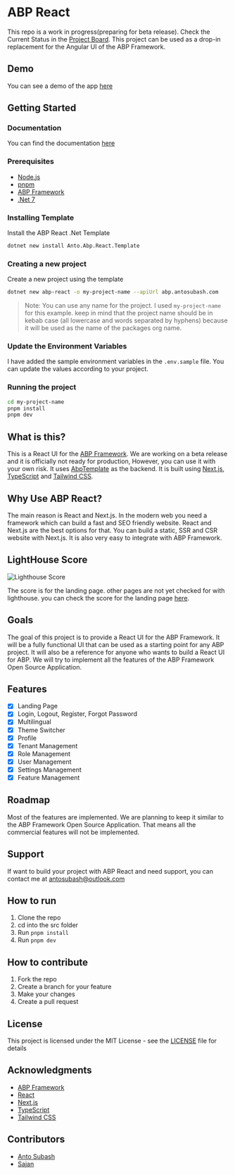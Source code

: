 # ABP React

This repo is a work in progress(preparing for beta release). Check the Current Status in the [Project Board](https://github.com/users/antosubash/projects/2). This project can be used as a drop-in replacement for the Angular UI of the ABP Framework.

## Demo

You can see a demo of the app [here](https://abpreact.antosubash.com/)

## Getting Started

### Documentation

You can find the documentation [here](https://antosubash.github.io/AbpReact/)

### Prerequisites

- [Node.js](https://nodejs.org/en/)
- [pnpm](https://pnpm.js.org/en/installation)
- [ABP Framework](https://abp.io/)
- [.Net 7](https://dotnet.microsoft.com/download/dotnet/7.0)

### Installing Template

Install the ABP React .Net Template

```bash
dotnet new install Anto.Abp.React.Template
```

### Creating a new project

Create a new project using the template

```bash
dotnet new abp-react -o my-project-name --apiUrl abp.antosubash.com
```

> Note: You can use any name for the project. I used `my-project-name` for this example. keep in mind that the project name should be in kebab case (all lowercase and words separated by hyphens) because it will be used as the name of the packages org name.

### Update the Environment Variables

I have added the sample environment variables in the `.env.sample` file. You can update the values according to your project.

### Running the project

```bash
cd my-project-name
pnpm install
pnpm dev
```

## What is this?

This is a React UI for the [ABP Framework](https://abp.io/). We are working on a beta release and it is officially not ready for production, However, you can use it with your own risk. It uses [AbpTemplate](https://github.com/antosubash/AbpTemplate) as the backend. It is built using [Next.js](https://nextjs.org/), [TypeScript](https://www.typescriptlang.org/) and [Tailwind CSS](https://tailwindcss.com/).

## Why Use ABP React?

The main reason is React and Next.js. In the modern web you need a framework which can build a fast and SEO friendly website. React and Next.js are the best options for that. You can build a static, SSR and CSR website with Next.js. It is also very easy to integrate with ABP Framework.

## LightHouse Score

![Lighthouse Score](/images/lighthosescore.png)

The score is for the landing page. other pages are not yet checked for with lighthouse. you can check the score for the landing page [here](https://pagespeed.web.dev/report?url=https%3A%2F%2Fabpreact.antosubash.com%2F&form_factor=desktop).

## Goals

The goal of this project is to provide a React UI for the ABP Framework. It will be a fully functional UI that can be used as a starting point for any ABP project. It will also be a reference for anyone who wants to build a React UI for ABP. We will try to implement all the features of the ABP Framework Open Source Application.

## Features

- [x] Landing Page
- [x] Login, Logout, Register, Forgot Password
- [x] Multilingual
- [x] Theme Switcher
- [x] Profile
- [x] Tenant Management
- [x] Role Management
- [x] User Management
- [x] Settings Management
- [x] Feature Management

## Roadmap

Most of the features are implemented. We are planning to keep it similar to the ABP Framework Open Source Application. That means all the commercial features will not be implemented.

## Support

If want to build your project with ABP React and need support, you can contact me at [antosubash@outlook.com](mailto:antosubash@outlook.com)

## How to run

1. Clone the repo
2. cd into the src folder
3. Run `pnpm install`
4. Run `pnpm dev`

## How to contribute

1. Fork the repo
2. Create a branch for your feature
3. Make your changes
4. Create a pull request

## License

This project is licensed under the MIT License - see the [LICENSE](LICENSE) file for details

## Acknowledgments

- [ABP Framework](https://abp.io/)
- [React](https://reactjs.org/)
- [Next.js](https://nextjs.org/)
- [TypeScript](https://www.typescriptlang.org/)
- [Tailwind CSS](https://tailwindcss.com/)

## Contributors

- [Anto Subash](https://github.com/antosubash)
- [Sajan](https://github.com/sajanv88)
